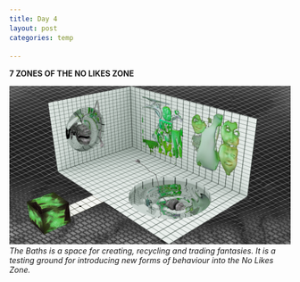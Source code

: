 ```yaml
---
title: Day 4
layout: post
categories: temp

---
```


**7 ZONES OF THE NO LIKES ZONE**

![](/assets/7days/4_green.png)
_The Baths is a space for creating, recycling and trading fantasies. It is a testing ground for introducing new forms of behaviour into the No Likes Zone._
